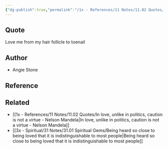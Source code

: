 ```yaml
---
{"dg-publish":true,"permalink":"/1x - References/11 Notes/11.02 Quotes/Love me from my hair follicle to toenail - Angie Stone/","title":"Love me from my hair follicle to toenail - Angie Stone","noteIcon":"","created":"2023-09-11T08:26:49.875+03:00","updated":"2024-02-14T20:18:40.679+03:00"}
---
```



## Quote
Love me from my hair follicle to toenail 

## Author
- Angie Stone

## Reference


## Related
- [[1x - References/11 Notes/11.02 Quotes/In love, unlike in politics, caution is not a virtue - Nelson Mandela\|In love, unlike in politics, caution is not a virtue - Nelson Mandela]]
- [[3x - Spiritual/31 Notes/31.01 Spiritual Gems/Being heard so close to being loved that it is indistinguishable to most people\|Being heard so close to being loved that it is indistinguishable to most people]]
